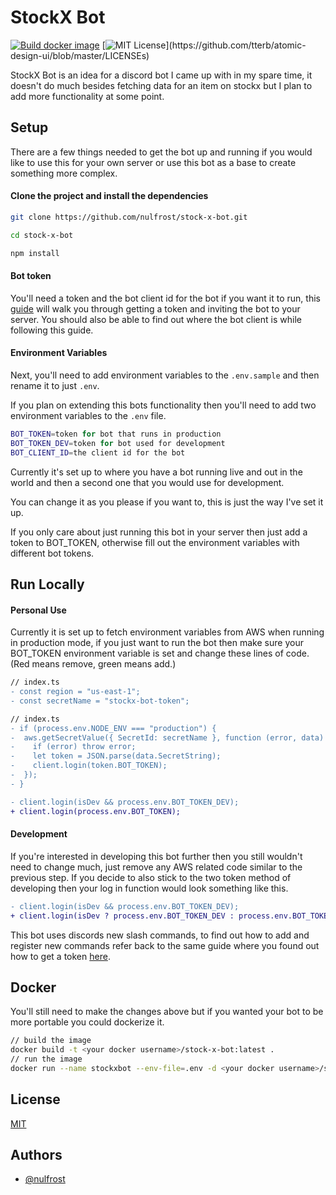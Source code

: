 # StockX Bot

[![Build docker image](https://github.com/nulfrost/stock-x-bot/actions/workflows/docker.yml/badge.svg)](https://github.com/nulfrost/stock-x-bot/actions/workflows/docker.yml)
[![MIT License](https://img.shields.io/apm/l/atomic-design-ui.svg?)](https://github.com/tterb/atomic-design-ui/blob/master/LICENSEs)

StockX Bot is an idea for a discord bot I came up with in my spare time, it doesn't do much besides fetching data for an item on stockx but I plan to add more functionality at some point.

## Setup

There are a few things needed to get the bot up and running if you would like to use this for your own server or use this bot as a base to create something more complex.

#### Clone the project and install the dependencies

```bash
git clone https://github.com/nulfrost/stock-x-bot.git

cd stock-x-bot

npm install
```

#### Bot token

You'll need a token and the bot client id for the bot if you want it to run, this [guide](https://discordjs.guide/preparations/setting-up-a-bot-application.html#creating-your-bot) will walk you through getting a token and inviting the bot to your server. You should also be able to find out where the bot client is while following this guide.

#### Environment Variables

Next, you'll need to add environment variables to the `.env.sample` and then rename it to just `.env`.

If you plan on extending this bots functionality then you'll need to add two environment variables to the `.env` file.

```bash
BOT_TOKEN=token for bot that runs in production
BOT_TOKEN_DEV=token for bot used for development
BOT_CLIENT_ID=the client id for the bot
```

Currently it's set up to where you have a bot running live and out in the world and then a second one that you would use for development.

You can change it as you please if you want to, this is just the way I've set it up.

If you only care about just running this bot in your server then just add a token to BOT_TOKEN, otherwise fill out the environment variables with different bot tokens.

## Run Locally

#### Personal Use

Currently it is set up to fetch environment variables from AWS when running in production mode, if you just want to run the bot then make sure your BOT_TOKEN environment variable is set and change these lines of code. (Red means remove, green means add.)

```diff
// index.ts
- const region = "us-east-1";
- const secretName = "stockx-bot-token";
```

```diff
// index.ts
- if (process.env.NODE_ENV === "production") {
-  aws.getSecretValue({ SecretId: secretName }, function (error, data) {
-    if (error) throw error;
-    let token = JSON.parse(data.SecretString);
-    client.login(token.BOT_TOKEN);
-  });
- }

- client.login(isDev && process.env.BOT_TOKEN_DEV);
+ client.login(process.env.BOT_TOKEN);
```

#### Development

If you're interested in developing this bot further then you still wouldn't need to change much, just remove any AWS related code similar to the previous step. If you decide to also stick to the two token method of developing then your log in function would look something like this.

```diff
- client.login(isDev && process.env.BOT_TOKEN_DEV);
+ client.login(isDev ? process.env.BOT_TOKEN_DEV : process.env.BOT_TOKEN);
```

This bot uses discords new slash commands, to find out how to add and register new commands refer back to the same guide where you found out how to get a token [here](https://discordjs.guide/creating-your-bot/creating-commands.html#registering-commands).

## Docker

You'll still need to make the changes above but if you wanted your bot to be more portable you could dockerize it.

```bash
// build the image
docker build -t <your docker username>/stock-x-bot:latest .
// run the image
docker run --name stockxbot --env-file=.env -d <your docker username>/stock-x-bot:latest
```

## License

[MIT](https://github.com/nulfrost/stock-x-bot/blob/main/LICENSE)

## Authors

- [@nulfrost](https://www.github.com/nulfrost)

